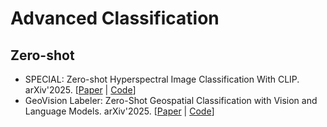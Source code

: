 # Advanced Classification

## Zero-shot

- SPECIAL: Zero-shot Hyperspectral Image Classification With CLIP. arXiv'2025. [[Paper](https://arxiv.org/abs/2501.16222) | [Code](https://github.com/LiPang/SPECIAL)]
- GeoVision Labeler: Zero-Shot Geospatial Classification with Vision and Language Models. arXiv'2025. [[Paper](https://arxiv.org/abs/2505.24340) | [Code](https://github.com/microsoft/geo-vision-labeler)]
